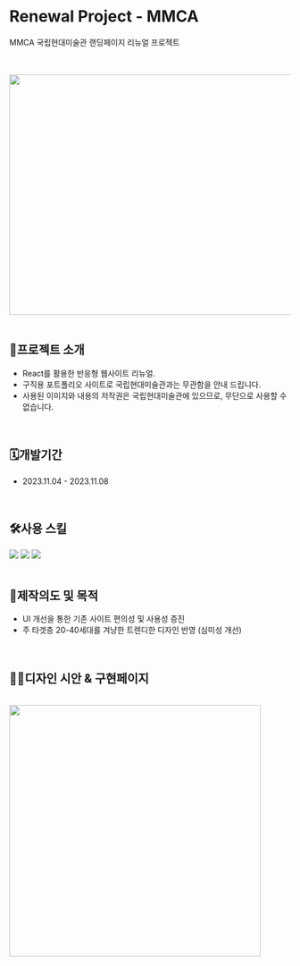 # Renewal Project - MMCA

MMCA 국립현대미술관 랜딩페이지 리뉴얼 프로젝트

</br></br>
<img src="https://github.com/yurimeeee/MMCA_renewal/assets/137126594/57269ac5-fbaa-474b-a90d-f41290848d10"  width="600" height="430" margin="0 auto"/>
</br>
</br>

## 👀프로젝트 소개
* React를 활용한 반응형 웹사이트 리뉴얼.
* 구직용 포트폴리오 사이트로 국립현대미술관과는 무관함을 안내 드립니다.
* 사용된 이미지와 내용의 저작권은 국립현대미술관에 있으므로, 무단으로 사용할 수 없습니다.
</br>

## 🗓️개발기간
* 2023.11.04 - 2023.11.08
</br>


## 🛠️사용 스킬
  <span style="width: 400px; display:inline-block">
    <img src="https://img.shields.io/badge/React-61DAFB?style=flat-square&logo=react&logoColor=white"/>
    <img src="https://img.shields.io/badge/CSS3-1572B6?style=flat-square&logo=css3&logoColor=white"/>
    <img src="https://img.shields.io/badge/javascript-F7DF1E?style=flat-square&logo=javascript&logoColor=white"/>
  </span>
</br>
</br>

## 🎯제작의도 및 목적
* UI 개선을 통한 기존 사이트 편의성 및 사용성 증진
* 주 타겟층 20-40세대를 겨냥한 트렌디한 디자인 반영 (심미성 개선)
</br>

## 🎨디자인 시안 & 구현페이지
</br>
<img src="https://github.com/yurimeeee/MMCA_renewal/assets/137126594/939af56a-5641-4a9f-a4b2-7b5bcadc37c1"  width="450" margin="0 auto"/>


